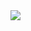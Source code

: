 <img align="right" src="https://api.visitorbadge.io/api/visitors?path=github.com%2FBubbleGummi&labelColor=%23132136&countColor=%232ccce4" />
